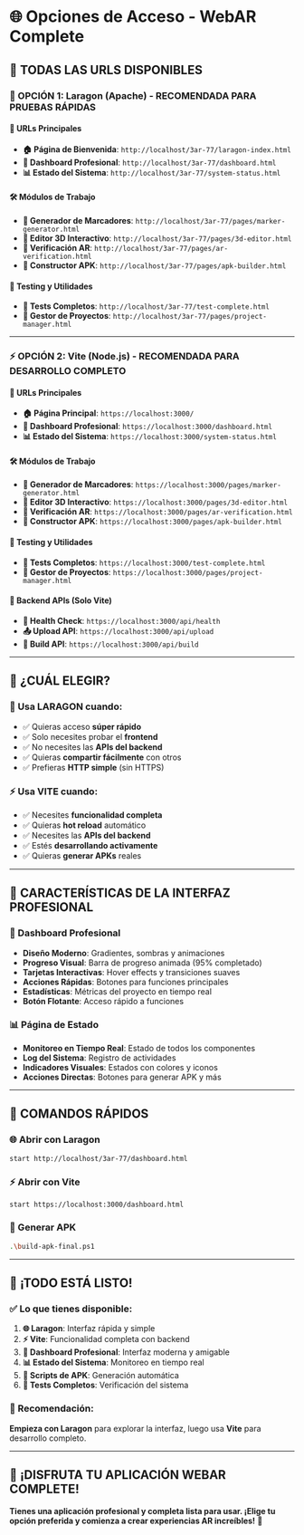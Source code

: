 # 🌐 Opciones de Acceso - WebAR Complete

## 🎯 **TODAS LAS URLS DISPONIBLES**

### **🚀 OPCIÓN 1: Laragon (Apache) - RECOMENDADA PARA PRUEBAS RÁPIDAS**

#### **📱 URLs Principales**
- **🏠 Página de Bienvenida**: `http://localhost/3ar-77/laragon-index.html`
- **🚀 Dashboard Profesional**: `http://localhost/3ar-77/dashboard.html`
- **📊 Estado del Sistema**: `http://localhost/3ar-77/system-status.html`

#### **🛠️ Módulos de Trabajo**
- **🎯 Generador de Marcadores**: `http://localhost/3ar-77/pages/marker-generator.html`
- **🎨 Editor 3D Interactivo**: `http://localhost/3ar-77/pages/3d-editor.html`
- **📱 Verificación AR**: `http://localhost/3ar-77/pages/ar-verification.html`
- **🔨 Constructor APK**: `http://localhost/3ar-77/pages/apk-builder.html`

#### **🧪 Testing y Utilidades**
- **🧪 Tests Completos**: `http://localhost/3ar-77/test-complete.html`
- **📁 Gestor de Proyectos**: `http://localhost/3ar-77/pages/project-manager.html`

---

### **⚡ OPCIÓN 2: Vite (Node.js) - RECOMENDADA PARA DESARROLLO COMPLETO**

#### **📱 URLs Principales**
- **🏠 Página Principal**: `https://localhost:3000/`
- **🚀 Dashboard Profesional**: `https://localhost:3000/dashboard.html`
- **📊 Estado del Sistema**: `https://localhost:3000/system-status.html`

#### **🛠️ Módulos de Trabajo**
- **🎯 Generador de Marcadores**: `https://localhost:3000/pages/marker-generator.html`
- **🎨 Editor 3D Interactivo**: `https://localhost:3000/pages/3d-editor.html`
- **📱 Verificación AR**: `https://localhost:3000/pages/ar-verification.html`
- **🔨 Constructor APK**: `https://localhost:3000/pages/apk-builder.html`

#### **🧪 Testing y Utilidades**
- **🧪 Tests Completos**: `https://localhost:3000/test-complete.html`
- **📁 Gestor de Proyectos**: `https://localhost:3000/pages/project-manager.html`

#### **🔧 Backend APIs (Solo Vite)**
- **🏥 Health Check**: `https://localhost:3000/api/health`
- **📤 Upload API**: `https://localhost:3000/api/upload`
- **🔨 Build API**: `https://localhost:3000/api/build`

---

## 🎯 **¿CUÁL ELEGIR?**

### **🚀 Usa LARAGON cuando:**
- ✅ Quieras acceso **súper rápido**
- ✅ Solo necesites probar el **frontend**
- ✅ No necesites las **APIs del backend**
- ✅ Quieras **compartir fácilmente** con otros
- ✅ Prefieras **HTTP simple** (sin HTTPS)

### **⚡ Usa VITE cuando:**
- ✅ Necesites **funcionalidad completa**
- ✅ Quieras **hot reload** automático
- ✅ Necesites las **APIs del backend**
- ✅ Estés **desarrollando activamente**
- ✅ Quieras **generar APKs** reales

---

## 🎨 **CARACTERÍSTICAS DE LA INTERFAZ PROFESIONAL**

### **🚀 Dashboard Profesional**
- **Diseño Moderno**: Gradientes, sombras y animaciones
- **Progreso Visual**: Barra de progreso animada (95% completado)
- **Tarjetas Interactivas**: Hover effects y transiciones suaves
- **Acciones Rápidas**: Botones para funciones principales
- **Estadísticas**: Métricas del proyecto en tiempo real
- **Botón Flotante**: Acceso rápido a funciones

### **📊 Página de Estado**
- **Monitoreo en Tiempo Real**: Estado de todos los componentes
- **Log del Sistema**: Registro de actividades
- **Indicadores Visuales**: Estados con colores y iconos
- **Acciones Directas**: Botones para generar APK y más

---

## 🔧 **COMANDOS RÁPIDOS**

### **🌐 Abrir con Laragon**
```bash
start http://localhost/3ar-77/dashboard.html
```

### **⚡ Abrir con Vite**
```bash
start https://localhost:3000/dashboard.html
```

### **📱 Generar APK**
```bash
.\build-apk-final.ps1
```

---

## 🎉 **¡TODO ESTÁ LISTO!**

### **✅ Lo que tienes disponible:**

1. **🌐 Laragon**: Interfaz rápida y simple
2. **⚡ Vite**: Funcionalidad completa con backend
3. **🚀 Dashboard Profesional**: Interfaz moderna y amigable
4. **📊 Estado del Sistema**: Monitoreo en tiempo real
5. **🔨 Scripts de APK**: Generación automática
6. **🧪 Tests Completos**: Verificación del sistema

### **🎯 Recomendación:**
**Empieza con Laragon** para explorar la interfaz, luego usa **Vite** para desarrollo completo.

---

## 🚀 **¡DISFRUTA TU APLICACIÓN WEBAR COMPLETE!**

**Tienes una aplicación profesional y completa lista para usar. ¡Elige tu opción preferida y comienza a crear experiencias AR increíbles!** 🎉
